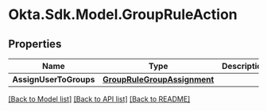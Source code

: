 # Okta.Sdk.Model.GroupRuleAction
## Properties

Name | Type | Description | Notes
------------ | ------------- | ------------- | -------------
**AssignUserToGroups** | [**GroupRuleGroupAssignment**](GroupRuleGroupAssignment.md) |  | [optional] 

[[Back to Model list]](../README.md#documentation-for-models) [[Back to API list]](../README.md#documentation-for-api-endpoints) [[Back to README]](../README.md)

